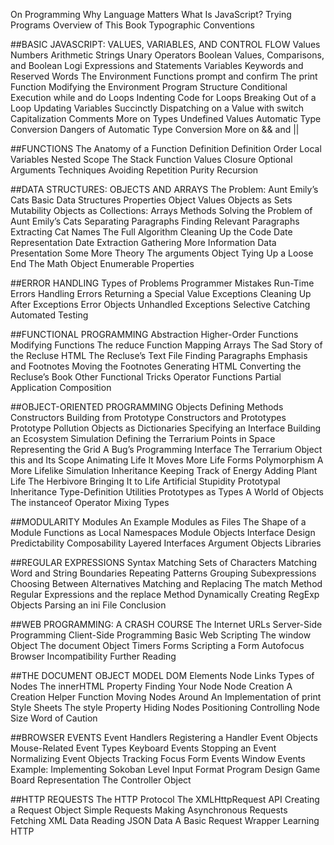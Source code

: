 On Programming
Why Language Matters
What Is JavaScript?
Trying Programs
Overview of This Book
Typographic Conventions 

##BASIC JAVASCRIPT: VALUES, VARIABLES, AND CONTROL FLOW 
	Values 
	Numbers 
	Arithmetic
	Strings 
	Unary Operators
	Boolean Values, Comparisons, and Boolean Logi
	Expressions and Statements
	Variables
	Keywords and Reserved Words
	The Environment
	Functions
	prompt and confirm
	The print Function
	Modifying the Environment 
	Program Structure 
	Conditional Execution
	while and do Loops
	Indenting Code
	for Loops
	Breaking Out of a Loop 
	Updating Variables Succinctly
	Dispatching on a Value with switch 
	Capitalization
	Comments
	More on Types
	Undefined Values 
	Automatic Type Conversion 
	Dangers of Automatic Type Conversion
	More on && and || 

##FUNCTIONS
	The Anatomy of a Function Definition
	Definition Order 
	Local Variables
	Nested Scope
	The Stack
	Function Values
	Closure 
	Optional Arguments
	Techniques
	Avoiding Repetition
	Purity 
	Recursion

##DATA STRUCTURES: OBJECTS AND ARRAYS
	The Problem: Aunt Emily’s Cats
	Basic Data Structures
	Properties
	Object Values
	Objects as Sets
	Mutability
	Objects as Collections: Arrays
	Methods 
	Solving the Problem of Aunt Emily’s Cats 
	Separating Paragraphs
	Finding Relevant Paragraphs
	Extracting Cat Names
	The Full Algorithm
	Cleaning Up the Code
	Date Representation
	Date Extraction
	Gathering More Information
	Data Presentation 
	Some More Theory 
	The arguments Object
	Tying Up a Loose End
	The Math Object 
	Enumerable Properties

##ERROR HANDLING
	Types of Problems 
	Programmer Mistakes
	Run-Time Errors
	Handling Errors
	Returning a Special Value 
	Exceptions
	Cleaning Up After Exceptions
	Error Objects
	Unhandled Exceptions
	Selective Catching
	Automated Testing 

##FUNCTIONAL PROGRAMMING
	Abstraction
	Higher-Order Functions 
	Modifying Functions
	The reduce Function
	Mapping Arrays
	The Sad Story of the Recluse
	HTML 
	The Recluse’s Text File 
	Finding Paragraphs
	Emphasis and Footnotes 
	Moving the Footnotes
	Generating HTML
	Converting the Recluse’s Book
	Other Functional Tricks 
	Operator Functions
	Partial Application
	Composition

##OBJECT-ORIENTED PROGRAMMING
	Objects 
	Defining Methods 
	Constructors
	Building from Prototype 
	Constructors and Prototypes
	Prototype Pollution
	Objects as Dictionaries 
	Specifying an Interface 
	Building an Ecosystem Simulation
	Defining the Terrarium 
	Points in Space
	Representing the Grid
	A Bug’s Programming Interface
	The Terrarium Object
	this and Its Scope
	Animating Life
	It Moves
	More Life Forms
	Polymorphism
	A More Lifelike Simulation
	Inheritance
	Keeping Track of Energy 
	Adding Plant Life 
	The Herbivore
	Bringing It to Life
	Artificial Stupidity
	Prototypal Inheritance 
	Type-Definition Utilities 
	Prototypes as Types
	A World of Objects
	The instanceof Operator 
	Mixing Types

##MODULARITY
	Modules 
	An Example
	Modules as Files 
	The Shape of a Module
	Functions as Local Namespaces
	Module Objects
	Interface Design 
	Predictability
	Composability
	Layered Interfaces
	Argument Objects 
	Libraries


##REGULAR EXPRESSIONS
	Syntax 
	Matching Sets of Characters
	Matching Word and String Boundaries 
	Repeating Patterns
	Grouping Subexpressions 
	Choosing Between Alternatives
	Matching and Replacing 
	The match Method 
	Regular Expressions and the replace Method 
	Dynamically Creating RegExp Objects 
	Parsing an ini File
	Conclusion

##WEB PROGRAMMING: A CRASH COURSE
	The Internet
	URLs 
	Server-Side Programming 
	Client-Side Programming 
	Basic Web Scripting
	The window Object 
	The document Object
	Timers 
	Forms 
	Scripting a Form 
	Autofocus
	Browser Incompatibility 
	Further Reading

##THE DOCUMENT OBJECT MODEL
	DOM Elements
	Node Links
	Types of Nodes
	The innerHTML Property 
	Finding Your Node 
	Node Creation
	A Creation Helper Function
	Moving Nodes Around
	An Implementation of print
	Style Sheets 
	The style Property
	Hiding Nodes
	Positioning
	Controlling Node Size
	Word of Caution

##BROWSER EVENTS
	Event Handlers
	Registering a Handler
	Event Objects
	Mouse-Related Event Types 
	Keyboard Events
	Stopping an Event 
	Normalizing Event Objects 
	Tracking Focus
	Form Events
	Window Events
	Example: Implementing Sokoban
	Level Input Format
	Program Design
	Game Board Representation 
	The Controller Object

##HTTP REQUESTS
	The HTTP Protocol 
	The XMLHttpRequest API 
	Creating a Request Object 
	Simple Requests
	Making Asynchronous Requests
	Fetching XML Data 
	Reading JSON Data 
	A Basic Request Wrapper 
	Learning HTTP